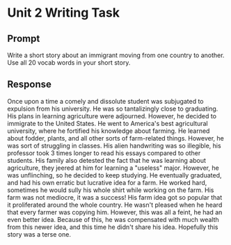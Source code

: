 # Unit 2 Writing Task

## Prompt

Write a short story about an immigrant moving from one country to another. Use all 20 vocab words in your short story.

## Response

Once upon a time a comely and dissolute student was subjugated to expulsion from his university. He was so tantalizingly close to graduating. His plans in learning agriculture were adjourned. However, he decided to immigrate to the United States. He went to America's best agricultural university, where he fortified his knowledge about farming. He learned about fodder, plants, and all other sorts of farm-related things. However, he was sort of struggling in classes. His alien handwriting was so illegible, his professor took 3 times longer to read his essays compared to other students. His family also detested the fact that he was learning about agriculture, they jeered at him for learning a "useless" major. However, he was unflinching, so he decided to keep studying. He eventually graduated, and had his own erratic but lucrative idea for a farm. He worked hard, sometimes he would sully his whole shirt while working on the farm. His farm was not mediocre, it was a success! His farm idea got so popular that it proliferated around the whole country. He wasn't pleased when he heard that every farmer was copying him. However, this was all a feint, he had an even better idea. Because of this, he was compensated with much wealth from this newer idea, and this time he didn't share his idea. Hopefully this story was a terse one.
